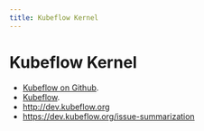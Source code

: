 ```yaml
---
title: Kubeflow Kernel
---
```


# Kubeflow Kernel

+ [Kubeflow on Github](https://github.com/kubeflow/kubeflow).
+ [Kubeflow](https://www.kubeflow.org).
+ http://dev.kubeflow.org
+ https://dev.kubeflow.org/issue-summarization
